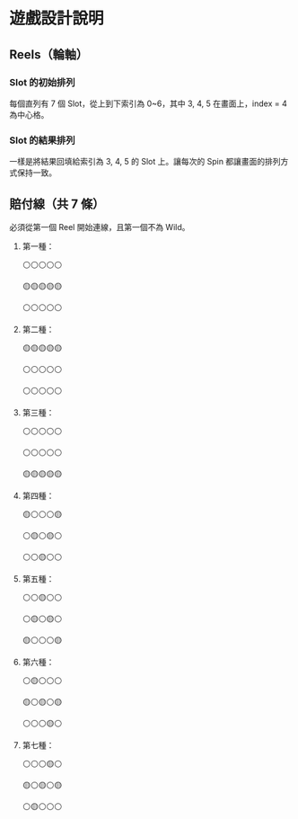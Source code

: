 # 遊戲設計說明

## Reels（輪軸）

### Slot 的初始排列

每個直列有 7 個 Slot，從上到下索引為 0~6，其中 3, 4, 5 在畫面上，index = 4 為中心格。

### Slot 的結果排列

一樣是將結果回填給索引為 3, 4, 5 的 Slot 上。讓每次的 Spin 都讓畫面的排列方式保持一致。

## 賠付線（共 7 條）

必須從第一個 Reel 開始連線，且第一個不為 Wild。

1. 第一種：

   ⚪️⚪️⚪️⚪️⚪️

   🟡🟡🟡🟡🟡

   ⚪️⚪️⚪️⚪️⚪️

2. 第二種：

   🟡🟡🟡🟡🟡

   ⚪️⚪️⚪️⚪️⚪️

   ⚪️⚪️⚪️⚪️⚪️

3. 第三種：

   ⚪️⚪️⚪️⚪️⚪️

   ⚪️⚪️⚪️⚪️⚪️

   🟡🟡🟡🟡🟡

4. 第四種：

   🟡⚪️⚪️⚪️🟡

   ⚪️🟡⚪️🟡⚪️

   ⚪️⚪️🟡⚪️⚪️

5. 第五種：

   ⚪️⚪️🟡⚪️⚪️

   ⚪️🟡⚪️🟡⚪️

   🟡⚪️⚪️⚪️🟡

6. 第六種：

   ⚪️🟡⚪️⚪️⚪️

   🟡⚪️🟡⚪️🟡

   ⚪️⚪️⚪️🟡⚪️

7. 第七種：

   ⚪️⚪️⚪️🟡⚪️

   🟡⚪️🟡⚪️🟡

   ⚪️🟡⚪️⚪️⚪️
